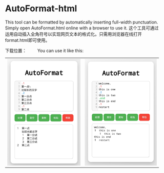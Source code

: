 # AutoFormat-html
This tool can be formatted by automatically inserting full-width punctuation. Simply open AutoFormat.html online with a browser to use it.
这个工具可通过运用自动插入全角符号以实现网页文本的格式化。只需用浏览器在线打开format.html即可使用。

下载位置：
　　
You can use it like this:
<p align="center">
  <table>
    <tr>
      <td><img src="images/eg_1.jpg" alt="Example 1" width="100%"></td>
      <td><img src="images/eg_2.jpg" alt="Example 2" width="100%"></td>
    </tr>
  </table>
</p>
